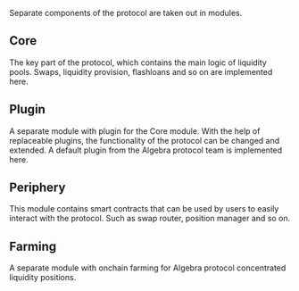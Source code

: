 Separate components of the protocol are taken out in modules.

## Core

The key part of the protocol, which contains the main logic of liquidity pools. Swaps, liquidity provision, flashloans and so on are implemented here.

## Plugin

A separate module with plugin for the Core module. With the help of replaceable plugins, the functionality of the protocol can be changed and extended. A default plugin from the Algebra protocol team is implemented here.

## Periphery

This module contains smart contracts that can be used by users to easily interact with the protocol. Such as swap router, position manager and so on.

## Farming

A separate module with onchain farming for Algebra protocol concentrated liquidity positions.
